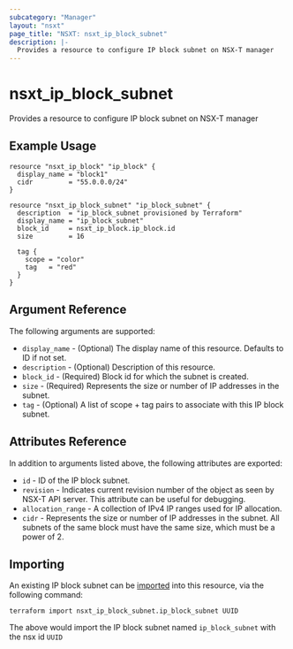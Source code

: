 ```yaml
---
subcategory: "Manager"
layout: "nsxt"
page_title: "NSXT: nsxt_ip_block_subnet"
description: |-
  Provides a resource to configure IP block subnet on NSX-T manager
---
```


# nsxt_ip_block_subnet

Provides a resource to configure IP block subnet on NSX-T manager

## Example Usage

```hcl
resource "nsxt_ip_block" "ip_block" {
  display_name = "block1"
  cidr         = "55.0.0.0/24"
}

resource "nsxt_ip_block_subnet" "ip_block_subnet" {
  description  = "ip_block_subnet provisioned by Terraform"
  display_name = "ip_block_subnet"
  block_id     = nsxt_ip_block.ip_block.id
  size         = 16

  tag {
    scope = "color"
    tag   = "red"
  }
}
```

## Argument Reference

The following arguments are supported:

* `display_name` - (Optional) The display name of this resource. Defaults to ID if not set.
* `description` - (Optional) Description of this resource.
* `block_id` - (Required) Block id for which the subnet is created.
* `size` - (Required) Represents the size or number of IP addresses in the subnet.
* `tag` - (Optional) A list of scope + tag pairs to associate with this IP block subnet.


## Attributes Reference

In addition to arguments listed above, the following attributes are exported:

* `id` - ID of the IP block subnet.
* `revision` - Indicates current revision number of the object as seen by NSX-T API server. This attribute can be useful for debugging.
* `allocation_range` - A collection of IPv4 IP ranges used for IP allocation.
* `cidr` - Represents the size or number of IP addresses in the subnet. All subnets of the same block must have the same size, which must be a power of 2.


## Importing

An existing IP block subnet can be [imported][docs-import] into this resource, via the following command:

[docs-import]: /docs/import/index.html

```
terraform import nsxt_ip_block_subnet.ip_block_subnet UUID
```

The above would import the IP block subnet named `ip_block_subnet` with the nsx id `UUID`
